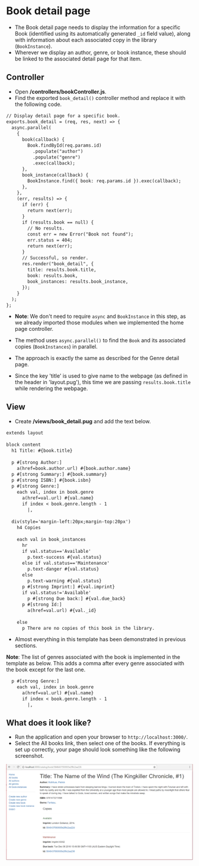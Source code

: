 # Book detail page

- The Book detail page needs to display the information for a specific Book (identified using its automatically generated `_id` field value), along with information about each associated copy in the library (`BookInstance`).
- Wherever we display an author, genre, or book instance, these should be linked to the associated detail page for that item.

## Controller

- Open **/controllers/bookController.js**.
- Find the exported `book_detail()` controller method and replace it with the following code.

```
// Display detail page for a specific book.
exports.book_detail = (req, res, next) => {
  async.parallel(
    {
      book(callback) {
        Book.findById(req.params.id)
          .populate("author")
          .populate("genre")
          .exec(callback);
      },
      book_instance(callback) {
        BookInstance.find({ book: req.params.id }).exec(callback);
      },
    },
    (err, results) => {
      if (err) {
        return next(err);
      }
      if (results.book == null) {
        // No results.
        const err = new Error("Book not found");
        err.status = 404;
        return next(err);
      }
      // Successful, so render.
      res.render("book_detail", {
        title: results.book.title,
        book: results.book,
        book_instances: results.book_instance,
      });
    }
  );
};
```

- **Note**: We don't need to require `async` and `BookInstance` in this step, as we already imported those modules when we implemented the home page controller.

- The method uses `async.parallel()` to find the `Book` and its associated copies (`BookInstances`) in parallel.
- The approach is exactly the same as described for the Genre detail page.
- Since the key 'title' is used to give name to the webpage (as defined in the header in 'layout.pug'), this time we are passing `results.book.title` while rendering the webpage.

## View

- Create **/views/book_detail.pug** and add the text below.

```
extends layout

block content
  h1 Title: #{book.title}

  p #[strong Author:]
    a(href=book.author.url) #{book.author.name}
  p #[strong Summary:] #{book.summary}
  p #[strong ISBN:] #{book.isbn}
  p #[strong Genre:]
    each val, index in book.genre
      a(href=val.url) #{val.name}
      if index < book.genre.length - 1
        |,

  div(style='margin-left:20px;margin-top:20px')
    h4 Copies

    each val in book_instances
      hr
      if val.status=='Available'
        p.text-success #{val.status}
      else if val.status=='Maintenance'
        p.text-danger #{val.status}
      else
        p.text-warning #{val.status}
      p #[strong Imprint:] #{val.imprint}
      if val.status!='Available'
        p #[strong Due back:] #{val.due_back}
      p #[strong Id:]
        a(href=val.url) #{val._id}

    else
      p There are no copies of this book in the library.
```

- Almost everything in this template has been demonstrated in previous sections.

**Note**: The list of genres associated with the book is implemented in the template as below. This adds a comma after every genre associated with the book except for the last one.

```
  p #[strong Genre:]
    each val, index in book.genre
      a(href=val.url) #{val.name}
      if index < book.genre.length - 1
        |,
```

## What does it look like?

- Run the application and open your browser to `http://localhost:3000/`.
- Select the All books link, then select one of the books. If everything is set up correctly, your page should look something like the following screenshot.

![book_detail](../../../assets/locallibary_express_book_detail.png)
